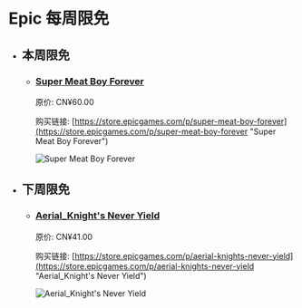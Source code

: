 # Epic 每周限免

- ## 本周限免


  - ### [Super Meat Boy Forever](https://store.epicgames.com/p/super-meat-boy-forever "Super Meat Boy Forever")

    原价: CN¥60.00

    购买链接: [https://store.epicgames.com/p/super-meat-boy-forever](https://store.epicgames.com/p/super-meat-boy-forever "Super Meat Boy Forever")

    ![Super Meat Boy Forever](https://cdn1.epicgames.com/moose/offer/EGS_SuperMeatBoyForever_TeamMeat_S1-2560x1440-76f57fe5321b054665441ce21231961e.jpg)


- ## 下周限免


  - ### [Aerial_Knight's Never Yield](https://store.epicgames.com/p/aerial-knights-never-yield "Aerial_Knight's Never Yield")

    原价: CN¥41.00

    购买链接: [https://store.epicgames.com/p/aerial-knights-never-yield](https://store.epicgames.com/p/aerial-knights-never-yield "Aerial_Knight's Never Yield")

    ![Aerial_Knight's Never Yield](https://cdn1.epicgames.com/offer/2ed7ed64d8604265924b85bbd5670220/EGS_Aerial_KnightsNeverYield_Aerial_Knight_S1_2560x1440-9699d7ad1cbf87e6cb570cba7efb5fa6)

